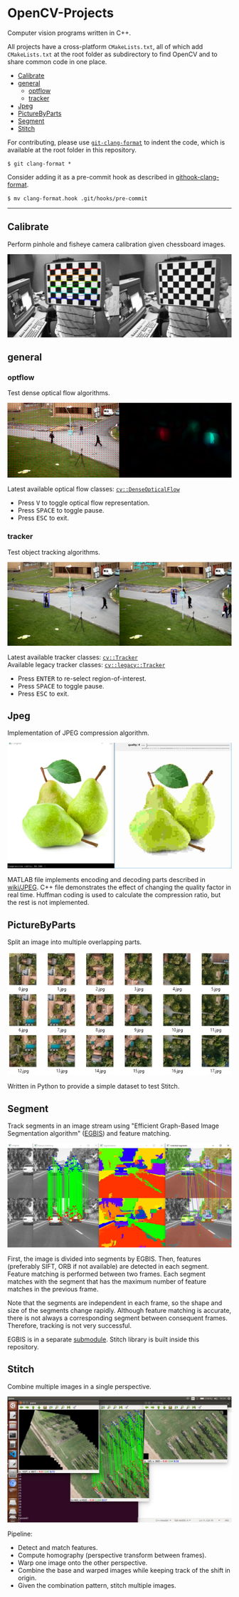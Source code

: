 # OpenCV-Projects

Computer vision programs written in C++.

All projects have a cross-platform `CMakeLists.txt`, all of which add `CMakeLists.txt` at the root folder as subdirectory to find OpenCV and to share common code in one place.

- [Calibrate](#Calibrate)
- [general](#general)
  - [optflow](#optflow)
  - [tracker](#tracker)
- [Jpeg](#Jpeg)
- [PictureByParts](#PictureByParts)
- [Segment](#Segment)
- [Stitch](#Stitch)

For contributing, please use [`git-clang-format`](https://reviews.llvm.org/source/llvm-github/browse/main/clang/tools/clang-format/git-clang-format) to indent the code, which is available at the root folder in this repository.

    $ git clang-format *

Consider adding it as a pre-commit hook as described in [githook-clang-format](https://github.com/andrewseidl/githook-clang-format).

    $ mv clang-format.hook .git/hooks/pre-commit

---

## Calibrate

Perform pinhole and fisheye camera calibration given chessboard images.

<kbd><img src="fig/Calibrate.jpg"/></kbd>

## general

### optflow

Test dense optical flow algorithms.

<kbd><img src="fig/optflow.jpg"/></kbd>

Latest available optical flow classes: [`cv::DenseOpticalFlow`](https://docs.opencv.org/master/df/dde/classcv_1_1DenseOpticalFlow.html)

- Press <kbd>V</kbd> to toggle optical flow representation.
- Press <kbd>SPACE</kbd> to toggle pause.
- Press <kbd>ESC</kbd> to exit.

### tracker

Test object tracking algorithms.

<kbd><img src="fig/tracker.jpg"/></kbd>

Latest available tracker classes: [`cv::Tracker`](https://docs.opencv.org/master/d0/d0a/classcv_1_1Tracker.html)
<br>
Available legacy tracker classes: [`cv::legacy::Tracker`](https://docs.opencv.org/master/db/dfe/classcv_1_1legacy_1_1Tracker.html)

- Press <kbd>ENTER</kbd> to re-select region-of-interest.
- Press <kbd>SPACE</kbd> to toggle pause.
- Press <kbd>ESC</kbd> to exit.

## Jpeg

Implementation of JPEG compression algorithm.

<kbd><img src="fig/Jpeg.jpg"/></kbd>

MATLAB file implements encoding and decoding parts described in [wiki/JPEG](https://en.wikipedia.org/wiki/JPEG#JPEG_codec_example).
C++ file demonstrates the effect of changing the quality factor in real time.
Huffman coding is used to calculate the compression ratio, but the rest is not implemented.

## PictureByParts

Split an image into multiple overlapping parts.

<kbd><img src="fig/PictureByParts.jpg"/></kbd>

Written in Python to provide a simple dataset to test Stitch.

## Segment

Track segments in an image stream using "Efficient Graph-Based Image Segmentation algorithm" ([EGBIS](http://cs.brown.edu/people/pfelzens/segment/)) and feature matching.

<kbd><img src="fig/Segment.jpg"/></kbd>

First, the image is divided into segments by EGBIS.
Then, features (preferably SIFT, ORB if not available) are detected in each segment.
Feature matching is performed between two frames.
Each segment matches with the segment that has the maximum number of feature matches in the previous frame.

Note that the segments are independent in each frame, so the shape and size of the segments change rapidly.
Although feature matching is accurate, there is not always a corresponding segment between consequent frames.
Therefore, tracking is not very successful.

EGBIS is in a separate [submodule](https://github.com/burak-yildizoz/opencv-wrapper-egbis).
Stitch library is built inside this repository.

## Stitch

Combine multiple images in a single perspective.

<kbd><img src="fig/Stitch.jpg"/></kbd>

Pipeline:
- Detect and match features.
- Compute homography (perspective transform between frames).
- Warp one image onto the other perspective.
- Combine the base and warped images while keeping track of the shift in origin.
- Given the combination pattern, stitch multiple images.
